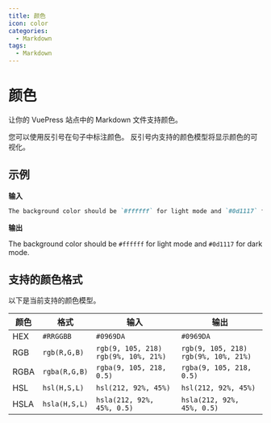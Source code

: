 ```yaml
---
title: 颜色
icon: color
categories:
  - Markdown
tags:
  - Markdown
---
```

# 颜色
让你的 VuePress 站点中的 Markdown 文件支持颜色。

您可以使用反引号在句子中标注颜色。 反引号内支持的颜色模型将显示颜色的可视化。

<!-- more -->

## 示例

**输入**
```markdown
The background color should be `#ffffff` for light mode and `#0d1117` for dark mode.
```

**输出**

The background color should be `#ffffff` for light mode and `#0d1117` for dark mode.

## 支持的颜色格式
以下是当前支持的颜色模型。

| 颜色	  | 格式	            | 输入	                                      | 输出                          |
|------|----------------|------------------------------------------|-----------------------------|
| HEX  | 	`#RRGGBB`	    | `#0969DA`                                | 	`#0969DA`                  |
| RGB  | 	`rgb(R,G,B)`	 | `rgb(9, 105, 218)`   `rgb(9%, 10%, 21%)` | 	`rgb(9, 105, 218)`  `rgb(9%, 10%, 21%)`       |
| RGBA | 	`rgba(R,G,B)`	 | `rgba(9, 105, 218, 0.5)`                 | 	`rgba(9, 105, 218, 0.5)`   |
| HSL  | 	`hsl(H,S,L)`	 | `hsl(212, 92%, 45%)`                     | 	`hsl(212, 92%, 45%)`       |
| HSLA | 	`hsla(H,S,L)`	 | `hsla(212, 92%, 45%, 0.5)`               | 	`hsla(212, 92%, 45%, 0.5)` |
